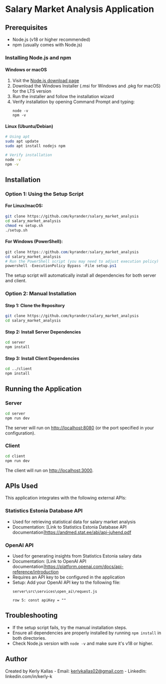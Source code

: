 # Salary Market Analysis Application

## Prerequisites
- Node.js (v18 or higher recommended)
- npm (usually comes with Node.js)

### Installing Node.js and npm

#### Windows or macOS
1. Visit the [Node.js download page](https://nodejs.org/en/download/)
2. Download the Windows Installer (.msi for Windows and .pkg for macOS) for the LTS version
3. Run the installer and follow the installation wizard
4. Verify installation by opening Command Prompt and typing:
   ```
   node -v
   npm -v
   ```

#### Linux (Ubuntu/Debian)
```bash
# Using apt
sudo apt update
sudo apt install nodejs npm

# Verify installation
node -v
npm -v
```

## Installation

### Option 1: Using the Setup Script

#### For Linux/macOS:
```bash
git clone https://github.com/kyrander/salary_market_analysis
cd salary_market_analysis
chmod +x setup.sh
./setup.sh
```

#### For Windows (PowerShell):
```powershell
git clone https://github.com/kyrander/salary_market_analysis
cd salary_market_analysis
# Run the PowerShell script (you may need to adjust execution policy)
powershell -ExecutionPolicy Bypass -File setup.ps1
```

The setup script will automatically install all dependencies for both server and client.

### Option 2: Manual Installation

#### Step 1: Clone the Repository
```bash
git clone https://github.com/kyrander/salary_market_analysis
cd salary_market_analysis
```

#### Step 2: Install Server Dependencies
```bash
cd server
npm install
```

#### Step 3: Install Client Dependencies
```bash
cd ../client
npm install
```

## Running the Application

### Server
```bash
cd server
npm run dev
```

The server will run on [http://localhost:8080](http://localhost:8080) (or the port specified in your configuration).

### Client
```bash
cd client
npm run dev
```

The client will run on [http://localhost:3000](http://localhost:3000).

## APIs Used
This application integrates with the following external APIs:

### Statistics Estonia Database API
- Used for retrieving statistical data for salary market analysis
- Documentation: [Link to Statistics Estonia Database API documentation]https://andmed.stat.ee/abi/api-juhend.pdf

### OpenAI API
- Used for generating insights from Statistics Estonia salary data
- Documentation: [Link to OpenAI API documentation]https://platform.openai.com/docs/api-reference/introduction
- Requires an API key to be configured in the application
- Setup: Add your OpenAI API key to the following file:
  ```
  server\src\services\open_ai\request.js

  row 5: const apiKey = ""
  ```

## Troubleshooting
- If the setup script fails, try the manual installation steps.
- Ensure all dependencies are properly installed by running `npm install` in both directories.
- Check Node.js version with `node -v` and make sure it's v18 or higher.

## Author
Created by Kerly Kallas - Email: kerlykallas02@gmail.com - LinkedIn: linkedin.com/in/kerly-k